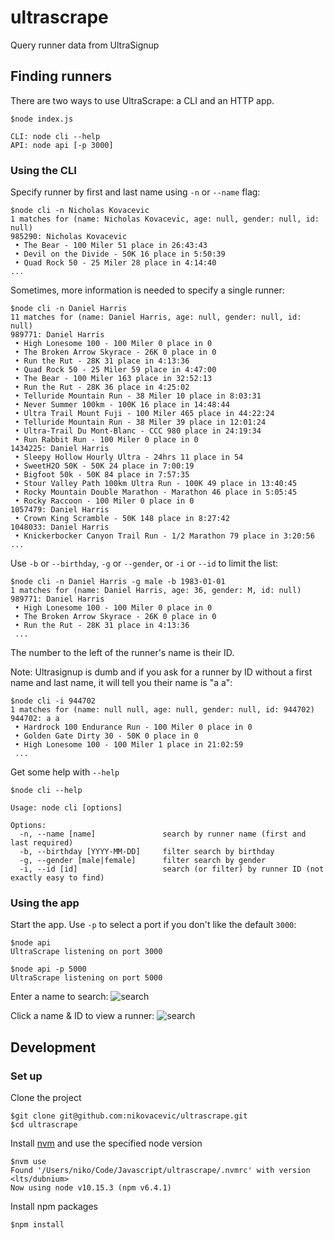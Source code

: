 # ultrascrape

Query runner data from UltraSignup

## Finding runners

There are two ways to use UltraScrape: a CLI and an HTTP app.
```
$node index.js

CLI: node cli --help
API: node api [-p 3000]
```

### Using the CLI

Specify runner by first and last name using `-n` or `--name` flag:
```
$node cli -n Nicholas Kovacevic
1 matches for (name: Nicholas Kovacevic, age: null, gender: null, id: null)
985290: Nicholas Kovacevic
 • The Bear - 100 Miler 51 place in 26:43:43
 • Devil on the Divide - 50K 16 place in 5:50:39
 • Quad Rock 50 - 25 Miler 28 place in 4:14:40
...
```

Sometimes, more information is needed to specify a single runner:
```
$node cli -n Daniel Harris
11 matches for (name: Daniel Harris, age: null, gender: null, id: null)
989771: Daniel Harris
 • High Lonesome 100 - 100 Miler 0 place in 0
 • The Broken Arrow Skyrace - 26K 0 place in 0
 • Run the Rut - 28K 31 place in 4:13:36
 • Quad Rock 50 - 25 Miler 59 place in 4:47:00
 • The Bear - 100 Miler 163 place in 32:52:13
 • Run the Rut - 28K 36 place in 4:25:02
 • Telluride Mountain Run - 38 Miler 10 place in 8:03:31
 • Never Summer 100km - 100K 16 place in 14:48:44
 • Ultra Trail Mount Fuji - 100 Miler 465 place in 44:22:24
 • Telluride Mountain Run - 38 Miler 39 place in 12:01:24
 • Ultra-Trail Du Mont-Blanc - CCC 980 place in 24:19:34
 • Run Rabbit Run - 100 Miler 0 place in 0
1434225: Daniel Harris
 • Sleepy Hollow Hourly Ultra - 24hrs 11 place in 54
 • SweetH2O 50K - 50K 24 place in 7:00:19
 • Bigfoot 50k - 50K 84 place in 7:57:35
 • Stour Valley Path 100km Ultra Run - 100K 49 place in 13:40:45
 • Rocky Mountain Double Marathon - Marathon 46 place in 5:05:45
 • Rocky Raccoon - 100 Miler 0 place in 0
1057479: Daniel Harris
 • Crown King Scramble - 50K 148 place in 8:27:42
1048033: Daniel Harris
 • Knickerbocker Canyon Trail Run - 1/2 Marathon 79 place in 3:20:56
...
```

Use `-b` or `--birthday`, `-g` or `--gender`, or `-i` or `--id` to limit the list:
```
$node cli -n Daniel Harris -g male -b 1983-01-01
1 matches for (name: Daniel Harris, age: 36, gender: M, id: null)
989771: Daniel Harris
 • High Lonesome 100 - 100 Miler 0 place in 0
 • The Broken Arrow Skyrace - 26K 0 place in 0
 • Run the Rut - 28K 31 place in 4:13:36
 ...
```

The number to the left of the runner's name is their ID.

Note: Ultrasignup is dumb and if you ask for a runner by ID without a first name and last name, it will tell you their name is "a a":
```
$node cli -i 944702
1 matches for (name: null null, age: null, gender: null, id: 944702)
944702: a a
 • Hardrock 100 Endurance Run - 100 Miler 0 place in 0
 • Golden Gate Dirty 30 - 50K 0 place in 0
 • High Lonesome 100 - 100 Miler 1 place in 21:02:59
 ...
```

Get some help with `--help`
```
$node cli --help

Usage: node cli [options]

Options:
  -n, --name [name]               search by runner name (first and last required)
  -b, --birthday [YYYY-MM-DD]     filter search by birthday
  -g, --gender [male|female]      filter search by gender
  -i, --id [id]                   search (or filter) by runner ID (not exactly easy to find)
```

### Using the app

Start the app. Use `-p` to select a port if you don't like the default `3000`:
```
$node api
UltraScrape listening on port 3000
```
```
$node api -p 5000
UltraScrape listening on port 5000
```

Enter a name to search:
![search](https://github.com/nikovacevic/ultrascrape/tree/master/readme/search.png)

Click a name & ID to view a runner:
![search](https://github.com/nikovacevic/ultrascrape/tree/master/readme/select.png)

## Development

### Set up

Clone the project
```
$git clone git@github.com:nikovacevic/ultrascrape.git
$cd ultrascrape
```

Install [nvm](https://github.com/nvm-sh/nvm) and use the specified node version
```
$nvm use
Found '/Users/niko/Code/Javascript/ultrascrape/.nvmrc' with version <lts/dubnium>
Now using node v10.15.3 (npm v6.4.1)
```

Install npm packages
```
$npm install
```
